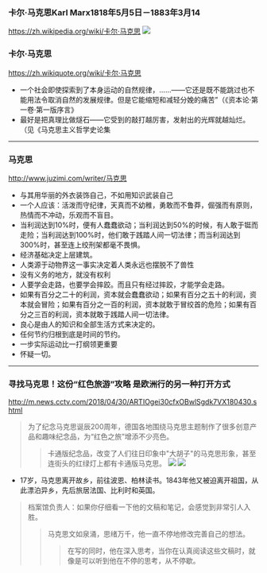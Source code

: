 ### 卡尔·马克思Karl Marx1818年5月5日－1883年3月14
https://zh.wikipedia.org/wiki/卡尔·马克思
![](https://upload.wikimedia.org/wikipedia/commons/d/d4/Karl_Marx_001.jpg)
### 卡尔·马克思
https://zh.wikiquote.org/wiki/卡尔·马克思
- 一个社会即使探索到了本身运动的自然规律，……——它还是既不能跳过也不能用法令取消自然的发展规律。但是它能缩短和减轻分娩的痛苦”（《资本论·第一卷·第一版序言》
- 最好是把真理比做燧石——它受到的敲打越厉害，发射出的光辉就越灿烂。（见《马克思主义哲学史论集
---
### 马克思
http://www.juzimi.com/writer/马克思
- 与其用华丽的外衣装饰自己，不如用知识武装自己
- 一个人应该：活泼而守纪律，天真而不幼稚，勇敢而不鲁莽，倔强而有原则，热情而不冲动，乐观而不盲目。
- 当利润达到10%时，便有人蠢蠢欲动；当利润达到50%的时候，有人敢于铤而走险；当利润达到100%时，他们敢于践踏人间一切法律；而当利润达到300%时，甚至连上绞刑架都毫不畏惧。
- 经济基础决定上层建筑。
- 人类源于动物界这一事实决定着人类永远也摆脱不了兽性
- 没有义务的地方，就没有权利
- 人要学会走路，也要学会摔跤。而且只有经过摔跤，才能学会走路。
- 如果有百分之二十的利润，资本就会蠢蠢欲动；如果有百分之五十的利润，资本就会冒险；如果有百分之一百的利润，资本就敢于冒绞首的危险；如果有百分之三百的利润，资本就敢于践踏人间一切法律。
- 良心是由人的知识和全部生活方式来决定的。
- 任何节约归根到底是时间的节约。
- 一步实际运动比一打纲领更重要
- 怀疑一切。
---
### 寻找马克思！这份“红色旅游”攻略 是欧洲行的另一种打开方式
http://m.news.cctv.com/2018/04/30/ARTIOgei30cfxOBwlSgdk7VX180430.shtml
>为了纪念马克思诞辰200周年，德国各地围绕马克思主题制作了很多创意产品和趣味纪念品，为“红色之旅”增添不少亮色。
>>卡通版纪念品，改变了人们往日印象中"大胡子"的马克思形象，甚至连街头的红绿灯上都有卡通版马克思。
![](http://p1.img.cctvpic.com/cportal/img/photoAlbum/page/performance/img/2018/4/30/1525080333107_802.jpg)
![](http://p1.img.cctvpic.com/cportal/img/photoAlbum/page/performance/img/2018/4/30/1525080452012_59.jpg)
- 17岁，马克思离开故乡，前往波恩、柏林读书。1843年他又被迫离开祖国，从此漂泊异乡，先后旅居法国、比利时和英国。
>档案馆负责人：如果你仔细看一下他的文稿和笔记，会感觉到非常引人入胜。
>>马克思文如泉涌，思绪万千，他一直不停地修改完善自己的想法。
>>>在写的同时，他在深入思考，当你在认真阅读这些文稿时，就像是可以听到他在不停的思考，从不停歇。